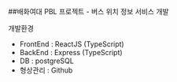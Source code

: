 ##배화여대 PBL 프로젝트 - 버스 위치 정보 서비스 개발

개발환경
- FrontEnd : ReactJS (TypeScript)
- BackEnd : Express (TypeScript)
- DB : postgreSQL
- 형상관리 : Github